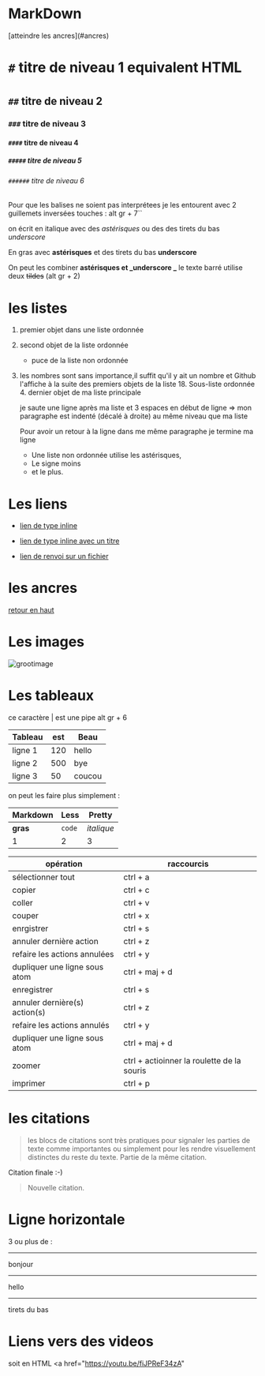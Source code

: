 # MarkDown
<a name="top">
[atteindre les ancres](#ancres)

# `#` titre de niveau 1 equivalent HTML<h1></h1>
## `##` titre de niveau 2
### `###` titre de niveau 3
#### `####` titre de niveau 4
##### `#####` titre de niveau 5
###### `######` titre de niveau 6

Pour que les balises ne soient pas interprétees je les entourent avec 2 guillemets inversées touches : alt gr + 7``


 on écrit en italique avec des *astérisques* ou des des tirets du bas _underscore_

 En gras avec **astérisques** et des tirets du bas __underscore__

 On peut les combiner **astérisques et _underscore _**
 le texte barré utilise deux ~~tildes~~ (alt gr + 2)

# les listes

 1. premier objet dans une liste ordonnée
 2. second objet de la liste ordonnée
    * puce de la liste non ordonnée
  18. les nombres sont sans importance,il suffit qu'il y ait un nombre et Github l'affiche à la suite des premiers objets de la liste
        18. Sous-liste ordonnée
      4. dernier objet de ma liste principale

        je saute une ligne après ma liste et 3 espaces en début de ligne => mon paragraphe est indenté (décalé à droite) au même niveau que ma liste

        Pour avoir un retour à la ligne dans me même paragraphe je termine ma ligne

        * Une liste non ordonnée utilise les astérisques,
        - Le signe moins
        + et le plus.


# Les liens

  * [lien de type inline](https://www.google.com)

  * [lien de type inline avec un titre](https://www.google.com "Acceuil de google")

  * [lien de renvoi sur un fichier](supports/github_kraken.md)

# les ancres

  <a name="ancres">

  [retour en haut ](#top)

# Les images

![grootimage](https://media2.giphy.com/media/l4FGrYKtP0pBGpBAY/giphy.gif)

# Les tableaux

ce caractère | est une pipe alt gr + 6

| Tableau | est | Beau |
|---------|-----|------|
| ligne 1 | 120 | hello |
| ligne 2 | 500 | bye |
| ligne 3 | 50 | coucou |

 on peut les faire plus simplement  :

Markdown | Less | Pretty
 --- | --- | ---
 **gras** | `code` | *italique*
 1 | 2 | 3

opération  | raccourcis
--- | ---
sélectionner tout | ctrl + a
copier | ctrl + c
coller | ctrl + v
couper | ctrl + x
enrgistrer | ctrl + s
annuler dernière action | ctrl + z
refaire les actions annulées | ctrl + y
dupliquer une ligne sous atom | ctrl + maj + d
enregistrer | ctrl + s
annuler dernière(s) action(s) | ctrl + z
refaire les actions annulés | ctrl + y
dupliquer une ligne sous atom | ctrl + maj + d
zoomer | ctrl + actioinner la roulette de la souris
imprimer | ctrl + p

# les citations

> les blocs de citations sont très pratiques pour signaler les parties de texte comme importantes ou simplement pour les rendre visuellement distinctes du reste du texte.
> Partie de la même citation.

Citation finale :-)

> Nouvelle citation.

# Ligne horizontale

3 ou plus de :

---

bonjour

***

hello

___

tirets du bas


# Liens vers des videos

soit en HTML
<a href="https://youtu.be/fiJPReF34zA"

